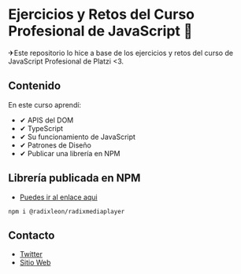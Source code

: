 # Ejercicios y Retos del Curso Profesional de JavaScript 🛑
✈Este repositorio lo hice a base de los ejercicios y retos del curso de JavaScript Profesional de Platzi <3.

## Contenido
En este curso aprendí:
* ✔ APIS del DOM 
* ✔ TypeScript
* ✔ Su funcionamiento de JavaScript
* ✔ Patrones de Diseño 
* ✔ Publicar una librería en NPM

## Librería publicada en NPM
* [Puedes ir al enlace aqui](https://www.npmjs.com/package/@radixleon/radixmediaplayer)

`npm i @radixleon/radixmediaplayer`


## Contacto
* [Twitter](https://twitter.com/rabileon)
* [Sitio Web](https://rabileon.com/)
